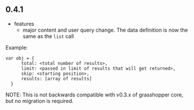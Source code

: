 ## 0.4.1

* features
    * major content and user query change. The data definition is now the same as the `list` call

Example:

    var obj = {
          total: <total number of results>,
          limit: <passed in limit of results that will get returned>,
          skip: <starting position>,
          results: [array of results]
      }

NOTE: This is not backwards compatible with v0.3.x of grasshopper core, but no migration is required.